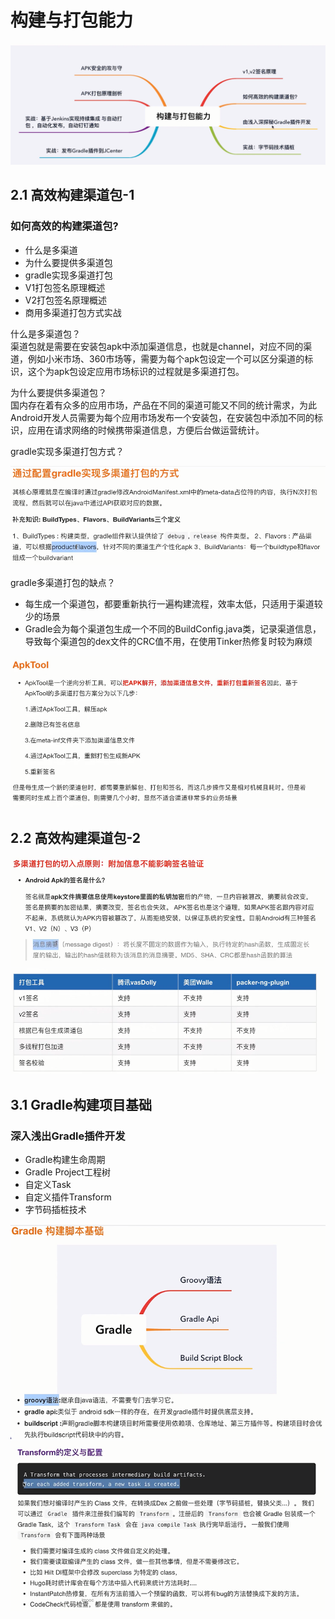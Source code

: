 # 构建与打包能力

<img src="image/构建打包能力概览.png" style="zoom:80%">

## 2.1 高效构建渠道包-1

### 如何高效的构建渠道包?
- 什么是多渠道
- 为什么要提供多渠道包
- gradle实现多渠道打包
- V1打包签名原理概述
- V2打包签名原理概述
- 商用多渠道打包方式实战

什么是多渠道包？   
渠道包就是需要在安装包apk中添加渠道信息，也就是channel，对应不同的渠道，例如小米市场、360市场等，需要为每个apk包设定一个可以区分渠道的标识，这个为apk包设定应用市场标识的过程就是多渠道打包。

为什么要提供多渠道包？  
国内存在着有众多的应用市场，产品在不同的渠道可能又不同的统计需求，为此Android开发人员需要为每个应用市场发布一个安装包，在安装包中添加不同的标识，应用在请求网络的时候携带渠道信息，方便后台做运营统计。

gradle实现多渠道打包方式？ 

<img src="image/gradle多渠道打包.png" style="zoom:80%">


gradle多渠道打包的缺点？
- 每生成一个渠道包，都要重新执行一遍构建流程，效率太低，只适用于渠道较少的场景
- Gradle会为每个渠道包生成一个不同的BuildConfig.java类，记录渠道信息，导致每个渠道包的dex文件的CRC值不用，在使用Tinker热修复时较为麻烦


<img src="image/ApkTool多渠道打包.png" style="zoom:80%">

## 2.2 高效构建渠道包-2

<img src="image/多渠道打包原则.png" style="zoom:80%">
<img src="image/开源打包工具.png" style="zoom:80%">


## 3.1 Gradle构建项目基础

### 深入浅出Gradle插件开发
- Gradle构建生命周期
- Gradle Project工程树
- 自定义Task
- 自定义插件Transform
- 字节码插桩技术

<img src="image/Gradle构建脚本基础.png" style="zoom:80%">



<img src="image/Transform定义与配置.png" style="zoom:80%">







